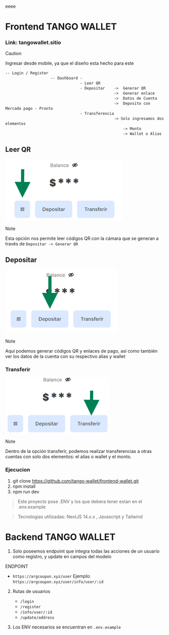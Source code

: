 eeee

# Frontend TANGO WALLET

### Link: tangowallet.sitio

> [!CAUTION]
> Ingresar desde mobile, ya que el diseño esta hecho para este

```
-- Login / Register
                    -- Dashboard -
                                 - Leer QR
                                 - Depositar    ->  Generar QR
                                                ->  Generar enlace
                                                ->  Datos de Cuenta
                                                ->  Deposito con Mercado pago - Pronto
                                 - Transferencia
                                                -> Solo ingresamos dos elementos
                                                    -> Monto
                                                    -> Wallet o Alias
```

## Leer QR

![alt text](image.png)

> [!NOTE]
> Esta opción nos permite leer códigos QR con la cámara que se generan a través de `Depositar -> Generar QR`

## Depositar

![alt text](image-1.png)

> [!NOTE]
> Aquí podemos generar códigos QR y enlaces de pago, así como también ver los datos de la cuenta con su respectivo alias y wallet

### Transferir

![alt text](image-3.png)

> [!NOTE]
> Dentro de la opción transferir, podemos realizar transferencias a otras cuentas con solo dos elementos: el alias o wallet y el monto.

### Ejecucion

1. git clone https://github.com/tango-wallet/frontend-wallet.git
2. npm install
3. npm run dev

> Este proyecto pose .ENV y los que debera tener estan en el .env.example

> Tecnologias utilizadas: NextJS 14.x.x , Javascript y Tailwind

# Backend TANGO WALLET

1. Solo poseemos endpoint que integra todas las acciones de un usuario como registro, y update en campos del modelo

ENDPOINT

- `https://argcoupon.xyz/user`
  Ejemplo: `https://argcoupon.xyz/user/info/user/:id`

2. Rutas de usuarios

   - `/login`
   - `/register`
   - `/info/user/:id`
   - `/update/address`

3. Los ENV necesarios se encuentran en `.env.example`
